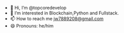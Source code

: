 - 👋 Hi, I’m @topcoredevelop
- 👀 I’m interested in Blockchain,Python and Fullstack.
- 📫 How to reach me jw7889208@gmail.com
- 😄 Pronouns: he/him

<!---
topcoredevelop/topcoredevelop is a ✨ special ✨ repository because its `README.md` (this file) appears on your GitHub profile.
You can click the Preview link to take a look at your changes.
--->
